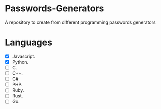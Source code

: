 # Passwords-Generators
A repository to create from different programming passwords generators

# Languages

- [X] Javascript.
- [X] Python.
- [ ] C.
- [ ] C++.
- [ ] C#
- [ ] PHP.
- [ ] Ruby.
- [ ] Rust.
- [ ] Go.

